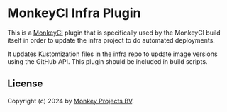 # MonkeyCI Infra Plugin

This is a [MonkeyCI](https://www.monkeyci.com) plugin that is specifically
used by the MonkeyCI build itself in order to update the infra project to
do automated deployments.

It updates Kustomization files in the infra repo to update image versions
using the GitHub API.  This plugin should be included in build scripts.

## License

Copyright (c) 2024 by [Monkey Projects BV](https://www.monkey-projects.be).